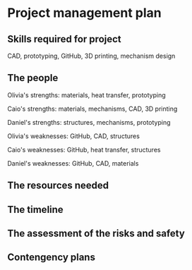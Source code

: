# Project management plan

## Skills required for project

CAD, prototyping, GitHub, 3D printing, mechanism design


## The people


Olivia's strengths: materials, heat transfer, prototyping

Caio's strengths: materials, mechanisms, CAD, 3D printing

Daniel's strengths: structures, mechanisms, prototyping


Olivia's weaknesses: GitHub, CAD, structures

Caio's weaknesses: GitHub, heat transfer, structures

Daniel's weaknesses: GitHub, CAD, materials


## The resources needed



## The timeline



## The assessment of the risks and safety



## Contengency plans
